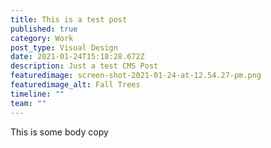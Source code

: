 ```yaml
---
title: This is a test post
published: true
category: Work
post_type: Visual Design
date: 2021-01-24T15:18:28.672Z
description: Just a test CMS Post
featuredimage: screen-shot-2021-01-24-at-12.54.27-pm.png
featuredimage_alt: Fall Trees
timeline: ""
team: ""
---
```

This is some body copy
